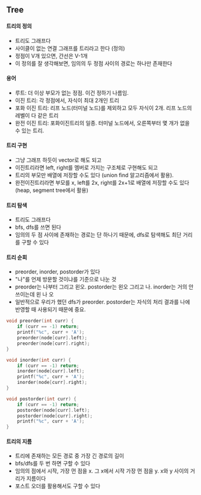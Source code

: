 ## Tree

#### 트리의 정의

- 트리도 그래프다
- 사이클이 없는 연결 그래프를 트리라고 한다 (정의)
- 정점이 V개 있으면, 간선은 V-1개
- 이 정의를 잘 생각해보면, 임의의 두 정점 사이의 경로는 하나만 존재한다

#### 용어

- 루트: 더 이상 부모가 없는 정점. 이건 정하기 나름임.
- 이진 트리: 각 정점에서, 자식이 최대 2개인 트리
- 포화 이진 트리: 리프 노드(터미널 노드)를 제외하고 모두 자식이 2개. 리프 노드의 레벨이 다 같은 트리
- 완전 이진 트리: 포화이진트리의 일종. 터미널 노드에서, 오른쪽부터 몇 개가 없을 수 있는 트리.

#### 트리 구현

- 그냥 그래프 하듯이 vector로 해도 되고
- 이진트리라면 left, right를 멤버로 가지는 구조체로 구현해도 되고
- 트리의 부모만 배열에 저장할 수도 있다 (union find 알고리즘에서 활용). 
- 완전이진트리라면 부모를 x, left를 2x, right를 2x+1로 배열에 저장할 수도 있다 (heap, segment tree에서 활용)

#### 트리 탐색

- 트리도 그래프다
- bfs, dfs를 쓰면 된다
- 임의의 두 점 사이에 존재하는 경로는 단 하나기 때문에, dfs로 탐색해도 최단 거리를 구할 수 있다

#### 트리 순회

- preorder, inorder, postorder가 있다
- "나"를 언제 방문할 것이냐를 기준으로 나눈 것
- preorder는 나부터 그리고 왼오. postorder는 왼오 그리고 나. inorder는 거의 안 쓰이는데 왼 나 오
- 일반적으로 우리가 했던 dfs가 preorder. postorder는 자식의 처리 결과를 나에 반영할 때 사용되기 때문에 중요.

```c++
void preorder(int curr) {
    if (curr == -1) return;
    printf("%c", curr + 'A');
    preorder(node[curr].left);
    preorder(node[curr].right);
}

void inorder(int curr) {
    if (curr == -1) return;
    inorder(node[curr].left);
    printf("%c", curr + 'A');
    inorder(node[curr].right);
}

void postorder(int curr) {
    if (curr == -1) return;
    postorder(node[curr].left);
    postorder(node[curr].right);
    printf("%c", curr + 'A');
}
```

#### 트리의 지름

- 트리에 존재하는 모든 경로 중 가장 긴 경로의 길이
- bfs/dfs를 두 번 하면 구할 수 있다
- 임의의 점에서 시작, 가장 먼 점을 x. 그 x에서 시작 가장 먼 점을 y. x와 y 사이의 거리가 지름이다
- 포스트 오더를 활용해서도 구할 수 있다
